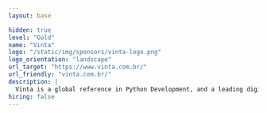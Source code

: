 ```yaml
---
layout: base

hidden: true
level: "Gold"
name: "Vinta"
logo: "/static/img/sponsors/vinta-logo.png"
logo_orientation: "landscape"
url_target: "https://www.vinta.com.br/"
url_friendly: "vinta.com.br/"
description: |
  Vinta is a global reference in Python Development, and a leading digital product company in  Latin America. We bring more than a decade’s worth of expertise in developing Django web applications. Through a comprehensive and practical consultancy process, we make your application faster, scalable, and easier to maintain. We are also keen on community contribution, talking at conferences all around the world about Python and JS.
hiring: false
---
```


